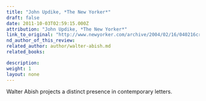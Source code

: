```yaml
---
title: "John Updike, *The New Yorker*"
draft: false
date: 2011-10-03T02:59:15.000Z
attribution: "John Updike, *The New Yorker*"
link_to_original: "http://www.newyorker.com/archive/2004/02/16/040216crbo_books?currentPage=all"
nd_author_of_this_review:
related_author: author/walter-abish.md
related_books:

description:
weight: 1
layout: none
---
```

Walter Abish projects a distinct presence in contemporary letters.
